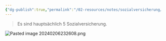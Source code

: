 ```yaml
---
{"dg-publish":true,"permalink":"/02-resources/notes/sozialversicherung/","tags":["LF01","prüfungsrelevant"]}
---
```


>Es sind hauptsächlich 5 Sozialversicherung.

![Pasted image 20240206232608.png](/img/user/02%20-%20RESOURCES/Files/IMGs/Pasted%20image%2020240206232608.png)